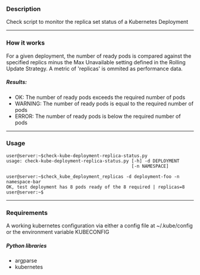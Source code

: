 ### Description
Check script to monitor the replica set status of a Kubernetes Deployment

---

### How it works
For a given deployment,  the number of ready pods is compared against the specified replics minus the Max Unavailable setting defined in the Rolling Update Strategy.  A metric of 'replicas' is ommited as performance data.

##### Results:
* OK: The number of ready pods exceeds the required number of pods
* WARNING: The number of ready pods is equal to the required number of pods
* ERROR:  The number of ready pods is below the required number of pods

---

### Usage
```
user@server:~$check-kube-deployment-replica-status.py
usage: check-kube-deployment-replica-status.py [-h] -d DEPLOYMENT
                                               [-n NAMESPACE]
 
user@server:~$check_kube_deployment_replicas -d deployment-foo -n namespace-bar
OK, test deployment has 8 pods ready of the 8 required | replicas=8
user@server:~$
```
---

### Requirements
A working kubernetes configuration via either a config file at ~/.kube/config or the environment variable KUBECONFIG
 
##### Python libraries
* argparse
* kubernetes
